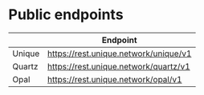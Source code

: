 # Public endpoints

|  | Endpoint |
|----------|----------|
| Unique | https://rest.unique.network/unique/v1 |
| Quartz | https://rest.unique.network/quartz/v1 |
| Opal | https://rest.unique.network/opal/v1 |
